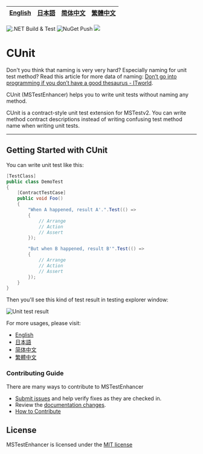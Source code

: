 [English][en]|[日本語][jp]|[简体中文][zh-chs]|[繁體中文][zh-cht]
-|-|-|-

[en]: /README.md
[jp]: /docs/jp/README.jp.md
[zh-chs]: /docs/zh-chs/README.zh-chs.md
[zh-cht]: /docs/zh-cht/README.zh-cht.md

![.NET Build & Test](https://github.com/dotnet-campus/CUnit/workflows/.NET%20Build%20&%20Test/badge.svg) ![NuGet Push](https://github.com/dotnet-campus/CUnit/workflows/NuGet%20Push/badge.svg) [![](https://img.shields.io/nuget/v/MSTestEnhancer.svg)](https://www.nuget.org/packages/MSTestEnhancer)

# CUnit

Don't you think that naming is very very hard? Especially naming for unit test method? Read this article for more data of naming: [Don’t go into programming if you don’t have a good thesaurus - ITworld](https://www.itworld.com/article/2833265/cloud-computing/don-t-go-into-programming-if-you-don-t-have-a-good-thesaurus.html).

CUnit (MSTestEnhancer) helps you to write unit tests without naming any method.

CUnit is a contract-style unit test extension for MSTestv2. You can write method contract descriptions instead of writing confusing test method name when writing unit tests.

---

## Getting Started with CUnit

You can write unit test like this:

```csharp
[TestClass]
public class DemoTest
{
    [ContractTestCase]
    public void Foo()
    {
        "When A happened, result A'.".Test(() =>
        {
            // Arrange
            // Action
            // Assert
        });

        "But when B happened, result B'".Test(() =>
        {
            // Arrange
            // Action
            // Assert
        });
    }
}
```

Then you'll see this kind of test result in testing explorer window:

![Unit test result](/docs/images/unit-test-result-of-demo.png)

For more usages, please visit:

- [English](/README.md)
- [日本語](/docs/jp/README.md)
- [简体中文](/docs/zh-chs/README.md)
- [繁體中文](/docs/zh-cht/README.md)

### Contributing Guide

There are many ways to contribute to MSTestEnhancer

- [Submit issues](https://github.com/dotnet-campus/MSTestEnhancer/issues) and help verify fixes as they are checked in.
- Review the [documentation changes](https://github.com/dotnet-campus/MSTestEnhancer/pulls).
- [How to Contribute](How%20to%20Contribute.md)

## License

MSTestEnhancer is licensed under the [MIT license](/LICENSE)

